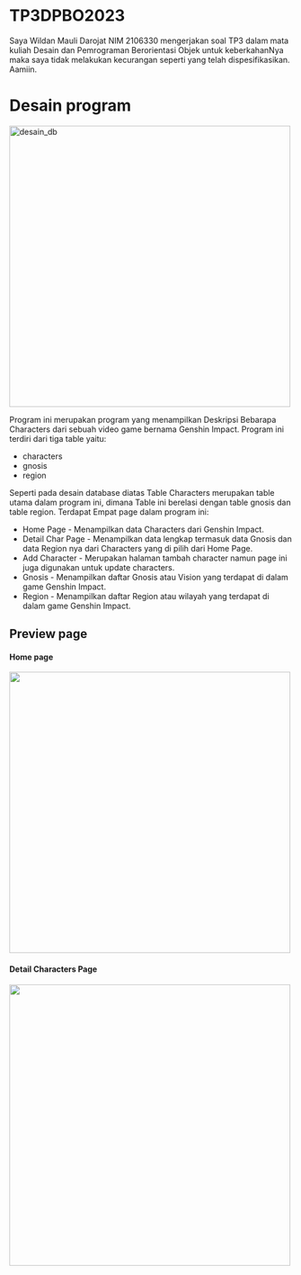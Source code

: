# TP3DPBO2023
Saya Wildan Mauli Darojat NIM 2106330 mengerjakan soal TP3 dalam mata kuliah Desain dan Pemrograman Berorientasi Objek untuk keberkahanNya maka saya tidak melakukan kecurangan seperti yang telah dispesifikasikan. Aamiin.

# Desain program
<img width="500" alt="desain_db" src="https://github.com/adem299/TP3DPBO2023/assets/100661834/b6eaccc8-c974-4c4b-8bc4-c00d43ab438b">

Program ini merupakan program yang menampilkan Deskripsi Bebarapa Characters dari sebuah video game bernama Genshin Impact.
Program ini terdiri dari tiga table yaitu:
- characters
- gnosis
- region

Seperti pada desain database diatas Table Characters merupakan table utama dalam program ini, dimana Table ini berelasi dengan table gnosis dan table region.
Terdapat Empat page dalam program ini:
- Home Page - Menampilkan data Characters dari Genshin Impact.
- Detail Char Page - Menampilkan data lengkap termasuk data Gnosis dan data Region nya dari Characters yang di pilih dari Home Page.
- Add Character - Merupakan halaman tambah character namun page ini juga digunakan untuk update characters.
- Gnosis - Menampilkan daftar Gnosis atau Vision yang terdapat di dalam game Genshin Impact.
- Region - Menampilkan daftar Region atau wilayah yang terdapat di dalam game Genshin Impact.

## Preview page
#### Home page
<img width="500" src="https://github.com/adem299/TP3DPBO2023/assets/100661834/63ff2016-fbb6-4cf0-a739-7adc8f80669a" >

#### Detail Characters Page
<img width="500" src="https://github.com/adem299/TP3DPBO2023/assets/100661834/b7b5a5e5-e231-48e5-a998-3a3f8341c63f" >
